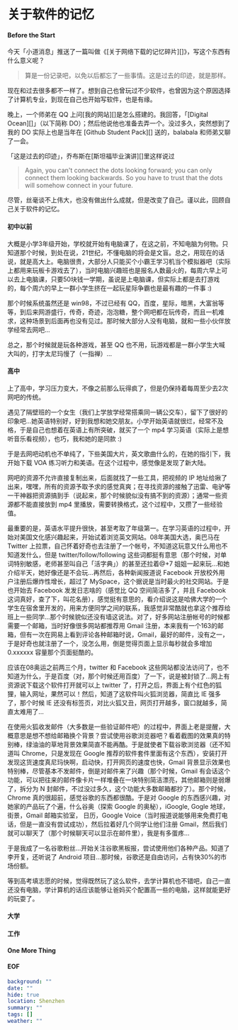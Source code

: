 关于软件的记忆
===

#### Before the Start
今天「小道消息」推送了一篇叫做《[关于网络下载的记忆碎片][]》，写这个东西有什么意义呢？

> 算是一份记录吧，以免以后都忘了一些事情。这是过去的印迹，就是那样。

现在和过去很多都不一样了。想到自己也曾玩过不少软件，也曾因为这个原因选择了计算机专业，到现在自己也开始写软件，也是有缘。

晚上，一个师弟在 QQ 上问[我的网站][]是怎么搭建的。我回答，「[Digital Ocean][]」（以下简称 DO）；然后他说他也准备去弄一个。没过多久，突然想到了我的 DO 实际上也是当年在 [Github Student Pack][] 送的，balabala 和师弟又聊了一会。

「这是过去的印迹」，乔布斯在[斯坦福毕业演讲][]里这样说过

> Again, you can't connect the dots looking forward; you can only connect them looking backwards. So you have to trust that the dots will somehow connect in your future. 

尽管，丝毫谈不上伟大，也没有做出什么成就，但是改变了自己。谨以此，回顾自己关于软件的记忆。

#### 初中以前
大概是小学3年级开始，学校就开始有电脑课了，在这之前，不知电脑为何物。只知道那个时候，到处在说，21世纪，不懂电脑的将会是文盲。总之，用现在的话说，就是高大上。电脑很贵，大部分人只能买个小霸王学习机当个模拟器吧（实际上都用来玩板卡游戏去了），当时电脑兴趣班也是报名人数最火的，每周六早上可以去上电脑课，只要50块钱一学期，虽说是上电脑课，但实际上都是去打游戏的，每个周六的早上一群小学生挤在一起玩星际争霸也是最有趣的一件事 :)

那个时候系统虽然还是 win98，不过已经有 QQ，百度，星际，暗黑，大富翁等等，到后来网游盛行，传奇，奇迹，泡泡糖，整个网吧都在玩传奇，而且一机难求，这种场景到后面再也没有见过。那时候大部分人没有电脑，就和一些小伙伴放学经常去网吧...

总之，那个时候就是玩各种游戏，甚至 QQ 也不用，玩游戏都是一群小学生大喊大叫的，打字太尼玛慢了（一指禅）...

#### 高中
上了高中，学习压力变大，不像之前那么玩得疯了，但是仍保持着每周至少去2次网吧的传统。

遇见了隔壁班的一个女生（我们上学放学经常搭乘同一辆公交车），留下了很好的印象吧...她英语特别好，好到我想和她交朋友。小学开始英语就很烂，经常不及格，于是自己也想着在英语上有所突破，就买了一个 mp4 学习英语（实际上是想听音乐看视频），也巧，我和她的是同款 :)

于是去网吧动机也不单纯了，下些美国大片，英文歌曲什么的，在她的指引下，我开始下载 VOA 练习听力和美语。在这个过程中，感觉像是发现了新大陆。

网吧的资源不允许直接复制出来，后面就找了一些工具，把视频的 IP 地址给揪了出来，嘿嘿，所有的资源予取予求的感觉真爽；在寻找资源的接触了迅雷、电驴等一干神器把资源搞到手（说起来，那个时候貌似没有搞不到的资源）；通常一些资源都不能直接放到 mp4 里播放，需要转换格式，这个过程中，又攒了一些经验值。

最重要的是，英语水平提升很快，甚至考取了年级第一。在学习英语的过程中，开始对美国文化感兴趣起来，开始试着浏览英文网站。08年美国大选，奥巴马在 Twitter 上拉票，自己怀着好奇也去注册了一个帐号，不知道这玩意又什么用也不知道发什么，但是  twitter/follow/following 这些词都挺有意思（那个时候，对单词特别敏感，老师甚至叫自己「活字典」）的甚至还拉着@+7 姐姐一起来玩...和她介绍半天，她好像还是不会玩...再然后，各种新闻报道说 Facebook 开放校外用户注册后爆炸性增长，超过了 MySpace，这个据说是当时最火的社交网站。于是也开始去 Facebook 发发日志啥的（感觉比 QQ 空间简洁多了，并且 Facebook 这词真好，查了下，叫花名册），感觉挺有意思的，看介绍说这是哈佛大学的一个学生在宿舍里开发的，用来方便同学之间的联系，我感觉非常酷就也拿这个推荐给班上一些同学...那个时候貌似还没有墙这说法。对了，好多网站注册帐号的时候都需要一个邮箱，当时好像很多网站都推荐用 Gmail 注册，本来我有一个163的邮箱，但有一次在网易上看到评论各种邮箱时说，Gmail，最好的邮件，没有之一，于是好奇也就注册了一个，没怎么用，倒是觉得页面上显示每秒就会多增加 0.xxxxxx 容量那个页面挺酷的。

应该在08奥运之前两三个月，twitter 和 Facebook 这些网站都没法访问了，也不知道为什么，于是百度（对，那个时候还用百度）了一下，说是被封锁了...网上有资源说下载这个软件打开就可以上 twitter 了，打开之后，界面上有个红色的狐狸，输入网址，果然可以！然后，知道了这软件叫火狐浏览器，简直比 IE 强多了，那个时候 IE 还没有标签页，对比火狐又丑，网页打开越多，窗口就越多，简直太难用了...

在使用火狐收发邮件（大多数是一些验证邮件吧）的过程中，界面上老是提醒，大概意思是想不想给邮箱换个背景？尝试使用谷歌浏览器吧？看着截图的效果真的特别棒，绿油油的草地背景效果简直不能再酷。于是就使者下载谷歌浏览器（还不知道叫 Chrome，只是发现在 Google 推荐的软件套件里面有这个东西），安装打开发现这货速度真尼玛快啊，启动快，打开网页的速度也快，Gmail 背景显示效果也特别棒，尽管基本不发邮件，倒是对邮件来了兴趣（那个时候，Gmail 有会话这个功能，可以把往来的邮件像卡片一样堆叠在一块特别简洁漂亮，其他邮箱则是弱爆了，拆分为 N 封邮件，不过没过多久，这个功能大多数邮箱都抄了）。那个时候，Chrome 真的很超前，感觉谷歌的东西都很酷。于是对 Google 的东西感兴趣，对她家的产品玩了个遍，什么谷奥（探索 Google 的奥秘），iGoogle, Gogle 地球，街景，Gmail 邮箱实验室， 日历，Google Voice（当时报道说能够用来免费打电话，但是一直没有尝试成功），然后拉着好几个同学让他们注册 Gmail，然后我们就可以聊天了（那个时候聊天可以显示在邮件里），我是有多蛋疼...

于是我成了一名谷歌粉丝...开始关注谷歌黑板报，尝试使用他们各种产品。知道了李开复，还听说了 Android 项目...那时候，谷歌还是自由访问，占有快30%的市场份额。

等到高考填志愿的时候，觉得既然玩了这么软件，去学计算机也不错吧，自己一直还没有电脑，学计算机的话应该能够让爸妈买个配置高一些的电脑，这样就能更好的玩耍了。

#### 大学

#### 工作

#### One More Thing

#### EOF
```yaml
background: ""
date: ""
hide: true
location: Shenzhen
summary: ""
tags: []
weather: ""
```
